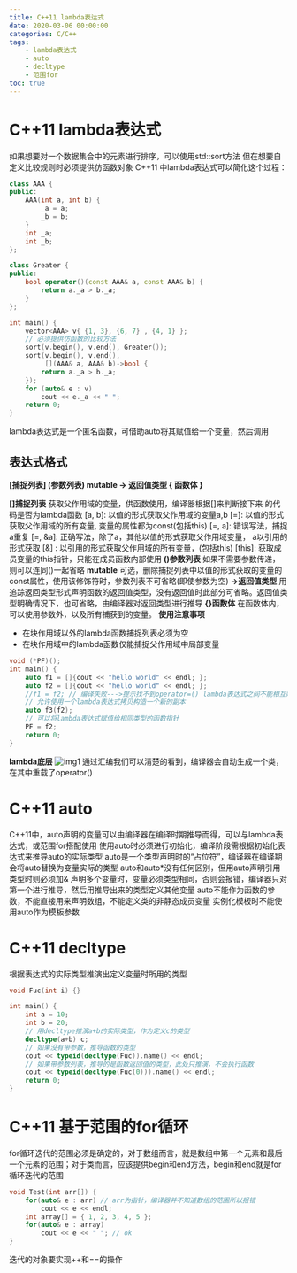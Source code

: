 ```yaml
---
title: C++11 lambda表达式
date: 2020-03-06 00:00:00
categories: C/C++
tags:
    - lambda表达式
    - auto
    - decltype
    - 范围for
toc: true
---
```


# C++11 lambda表达式

如果想要对一个数据集合中的元素进行排序，可以使用std::sort方法
但在想要自定义比较规则时必须提供仿函数对象
C++11 中lambda表达式可以简化这个过程：

```cpp
class AAA {
public:
    AAA(int a, int b) {
        _a = a;
        _b = b;
    }
    int _a;
    int _b;
};

class Greater {
public:
    bool operator()(const AAA& a, const AAA& b) {
        return a._a > b._a;
    }
};

int main() {
    vector<AAA> v{ {1, 3}, {6, 7} , {4, 1} };
    // 必须提供仿函数的比较方法
    sort(v.begin(), v.end(), Greater());
    sort(v.begin(), v.end(),
         [](AAA& a, AAA& b)->bool {
        return a._a > b._a;
    });
    for (auto& e : v)
        cout << e._a << " ";
    return 0;
}
```

lambda表达式是一个匿名函数，可借助auto将其赋值给一个变量，然后调用

## 表达式格式

**[捕捉列表] (参数列表) mutable -> 返回值类型 { 函数体 }**

**[]捕捉列表**
获取父作用域的变量，供函数使用，编译器根据[]来判断接下来
的代码是否为lambda函数
\[a, b]: 以值的形式获取父作用域的变量a,b
\[=]: 以值的形式获取父作用域的所有变量, 变量的属性都为const(包括this)
\[=, a]: 错误写法，捕捉a重复
\[=, &a]: 正确写法，除了a，其他以值的形式获取父作用域变量， a以引用的形式获取
[&] : 以引用的形式获取父作用域的所有变量，(包括this)
\[this]: 获取成员变量的this指针，只能在成员函数内部使用
**()参数列表**
如果不需要参数传递，则可以连同()一起省略
**mutable**
可选，删除捕捉列表中以值的形式获取的变量的const属性，使用该修饰符时，参数列表不可省略(即使参数为空)
**->返回值类型** 
用追踪返回类型形式声明函数的返回值类型，没有返回值时此部分可省略。返回值类型明确情况下，也可省略，由编译器对返回类型进行推导
**{}函数体**
在函数体内，可以使用参数外，以及所有捕获到的变量。
**使用注意事项**
* 在块作用域以外的lambda函数捕捉列表必须为空
* 在块作用域中的lambda函数仅能捕捉父作用域中局部变量

```cpp
void (*PF)();
int main() {
    auto f1 = []{cout << "hello world" << endl; };
    auto f2 = []{cout << "hello world" << endl; };
    //f1 = f2; // 编译失败--->提示找不到operator=() lambda表达式之间不能相互赋值
    // 允许使用一个lambda表达式拷贝构造一个新的副本
    auto f3(f2);
    // 可以将lambda表达式赋值给相同类型的函数指针
    PF = f2;
    return 0;
}
```

**lambda底层**
![img1](img1.png)
通过汇编我们可以清楚的看到，编译器会自动生成一个类，在其中重载了operator()

# C++11 auto

C++11中，auto声明的变量可以由编译器在编译时期推导而得，可以与lambda表达式，或范围for搭配使用
使用auto时必须进行初始化，编译阶段需根据初始化表达式来推导auto的实际类型
auto是一个类型声明时的“占位符”，编译器在编译期会将auto替换为变量实际的类型
auto和auto\*没有任何区别，但用auto声明引用类型时则必须加&
声明多个变量时，变量必须类型相同，否则会报错，编译器只对第一个进行推导，然后用推导出来的类型定义其他变量
auto不能作为函数的参数，不能直接用来声明数组，不能定义类的非静态成员变量
实例化模板时不能使用auto作为模板参数

# C++11 decltype

根据表达式的实际类型推演出定义变量时所用的类型

```cpp
void Fuc(int i) {}

int main() {
    int a = 10;
    int b = 20;
    // 用decltype推演a+b的实际类型，作为定义c的类型
    decltype(a+b) c;
    // 如果没有带参数，推导函数的类型
    cout << typeid(decltype(Fuc)).name() << endl;
    // 如果带参数列表，推导的是函数返回值的类型，此处只推演，不会执行函数
    cout << typeid(decltype(Fuc(0))).name() << endl;
    return 0;
}
```

# C++11 基于范围的for循环

for循环迭代的范围必须是确定的，对于数组而言，就是数组中第一个元素和最后一个元素的范围；对于类而言，应该提供begin和end方法，begin和end就是for循环迭代的范围

```cpp
void Test(int arr[]) {
    for(auto& e : arr) // arr为指针，编译器并不知道数组的范围所以报错
        cout << e << endl;
    int array[] = { 1, 2, 3, 4, 5 };
    for(auto& e : array)
        cout << e << " "; // ok
}
```
迭代的对象要实现++和==的操作
